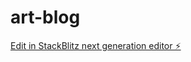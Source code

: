 # art-blog

[Edit in StackBlitz next generation editor ⚡️](https://stackblitz.com/~/github.com/dende-h/art-blog)